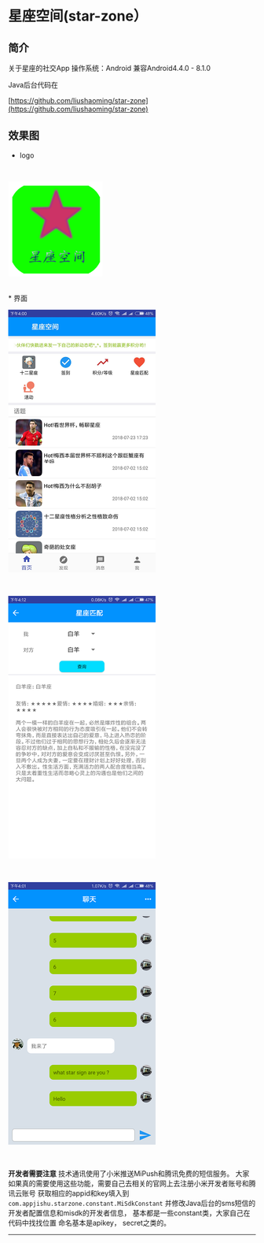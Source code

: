 # 星座空间(star-zone）

## 简介
关于星座的社交App
操作系统：Android
兼容Android4.4.0 - 8.1.0

Java后台代码在

[https://github.com/liushaoming/star-zone](https://github.com/liushaoming/star-zone)

## 效果图
* logo

<br/>

![](/doc/image/ic_custom_app.png)

<br/>
* 界面
<br/>

![](/doc/image/poster-1.png)

<br/>

![](/doc/image/poster-2.png)

<br/>

![](/doc/image/poster-3.png)

<br/>

**开发者需要注意**
技术通讯使用了小米推送MiPush和腾讯免费的短信服务。
大家如果真的需要使用这些功能，需要自己去相关的官网上去注册小米开发者账号和腾讯云账号
获取相应的appid和key填入到<code>com.appjishu.starzone.constant.MiSdkConstant</code>
并修改Java后台的sms短信的开发者配置信息和misdk的开发者信息， 基本都是一些constant类，大家自己在代码中找找位置
命名基本是apikey， secret之类的。
<hr/>
